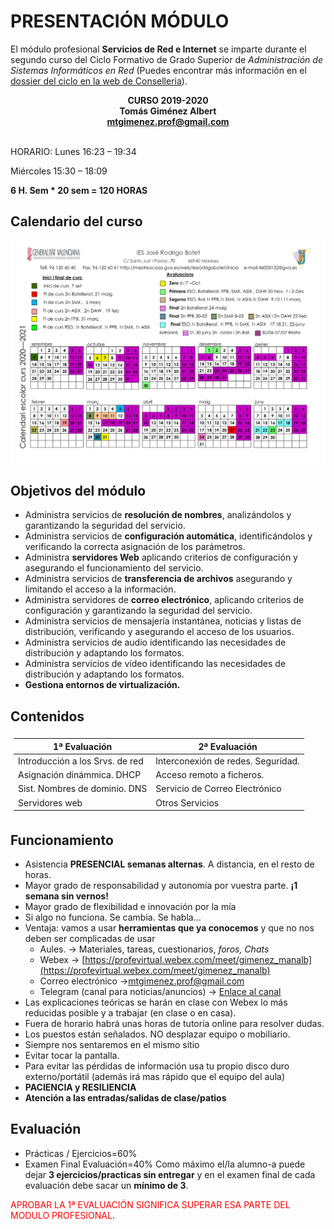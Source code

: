 PRESENTACIÓN MÓDULO
===============

El módulo profesional **Servicios de Red e Internet** se imparte durante el segundo curso del Ciclo Formativo de Grado Superior de *Administración de Sistemas Informáticos en Red* (Puedes encontrar más información en el [dossier del ciclo en la web de Conselleria](http://www.ceice.gva.es/es/web/formacion-profesional/publicador-ciclos/-/asset_publisher/FRACVC0hANWa/content/ciclo-formativo-administracion-de-sistemas-informaticos-en-red)).


<div style="text-align:center;font-weight: bold;">CURSO 2019-2020</br>
Tomás Giménez Albert</br>
<a href="mailto:mtgimenez.prof@gmail.com">mtgimenez.prof@gmail.com </a></div></br>


HORARIO:
Lunes 16:23 – 19:34

Miércoles 15:30 – 18:09

**6 H. Sem * 20 sem = 120 HORAS**


Calendario del curso
---------------
![Calendario IES Botet Curso 2020-21](img/CALENDARI2020-21WEB.png "Calendario IES Botet Curso 2020-21")

Objetivos del módulo
---------------
+ Administra servicios de **resolución de nombres**, analizándolos y garantizando la seguridad del servicio.
+ Administra servicios de **configuración automática**, identificándolos y verificando la correcta asignación de los parámetros.
+ Administra **servidores Web** aplicando criterios de configuración y asegurando el funcionamiento del servicio.
+ Administra servicios de **transferencia de archivos** asegurando y limitando el acceso a la información.
+ Administra servidores de **correo electrónico**, aplicando criterios de configuración y garantizando la seguridad del servicio.
+ Administra servicios de mensajería instantánea, noticias y listas de distribución, verificando y asegurando el acceso de los usuarios.
+ Administra servicios de audio identificando las necesidades de distribución y adaptando los formatos.
+ Administra servicios de vídeo identificando las necesidades de distribución y adaptando los formatos.
+ **Gestiona entornos de virtualización.**

## Contenidos

<table style=" margin-left: auto;margin-right: auto;padding:5px; border:1;">
    <thead>
        <tr>
            <th>1ª Evaluación</th>
            <th>2ª Evaluación</th>
        </tr>
    </thead>
    <tbody>
        <tr>
            <td >Introducción a los Srvs. de red</td>
            <td >Interconexión de redes. Seguridad.</td>
        </tr>
        <tr>
        <td >Asignación dinámmica. DHCP</td>
        <td>Acceso remoto a ficheros.</td>
        </tr>
        <tr>
            <td >Sist. Nombres de dominio. DNS</td>
            <td>Servicio de Correo Electrónico</td>
        </tr>
        <tr>
        <td >Servidores web</td>
        <td>Otros Servicios</td>
        </tr>
    </tbody>
</table>

## Funcionamiento

+ Asistencia **PRESENCIAL semanas alternas**. A distancia, en el resto de horas.
+ Mayor grado de responsabilidad y autonomía por vuestra parte. **¡1 semana sin vernos!**
+ Mayor grado de flexibilidad e innovación por la mía
+ Si algo no funciona. Se cambia. Se habla...
+ Ventaja: vamos a usar **herramientas que ya conocemos** y que no nos deben ser complicadas de usar
  + Aules. → Materiales, tareas, cuestionarios, *foros, Chats*
  + Webex → [https://profevirtual.webex.com/meet/gimenez_manalb](https://profevirtual.webex.com/meet/gimenez_manalb)
  + Correo electrónico →[mtgimenez.prof@gmail.com](mailto:mtgimenez.prof@gmail.com)
  + Telegram (canal para noticias/anuncios) → [Enlace al canal](https://t.me/joinchat/AAAAAFMwpD0qKZUgMmcTeg)
+ Las explicaciones teóricas se harán en clase con Webex lo más reducidas posible y a trabajar (en clase o en casa).
+ Fuera de horario habrá unas horas de tutoría online para resolver dudas.
+ Los puestos están señalados. NO desplazar equipo o mobiliario.
+ Siempre nos sentaremos en el mismo sitio
+ Evitar tocar la pantalla.
+ Para evitar las pérdidas de información usa tu propio disco duro externo/portátil (además irá mas rápido que el equipo del aula)
+ **PACIENCIA y RESILIENCIA**
+ **Atención a las entradas/salidas de clase/patios**

## Evaluación

+ Prácticas / Ejercicios=60%
+ Examen Final Evaluación=40%
Como máximo el/la alumno-a puede dejar **3 ejercicios/practicas sin entregar** y en el examen final de cada evaluación debe sacar un **mínimo de 3**.

<span style="color: red;">APROBAR LA 1ª EVALUACIÓN SIGNIFICA SUPERAR ESA PARTE DEL MODULO PROFESIONAL</span>.
